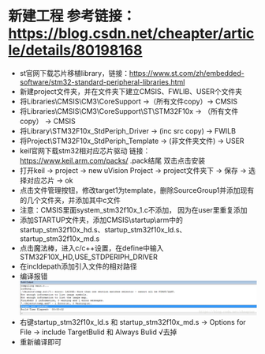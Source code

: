 # 新建工程 参考链接：https://blog.csdn.net/cheapter/article/details/80198168
* st官网下载芯片移植library，链接：https://www.st.com/zh/embedded-software/stm32-standard-peripheral-libraries.html
* 新建project文件夹，并在文件夹下建立CMSIS、FWLIB、USER个文件夹
* 将Libraries\CMSIS\CM3\CoreSupport ->（所有文件copy）-> CMSIS
* 将Libraries\CMSIS\CM3\CoreSupport\ST\STM32F10x -> （所有文件copy） -> CMSIS
* 将Library\STM32F10x_StdPeriph_Driver -> (inc src copy) -> FWILB
* 将Project\STM32F10x_StdPeriph_Template -> (非文件夹文件) -> USER
* keil官网下载stm32相对应芯片驱动 链接：https://www.keil.arm.com/packs/  .pack结尾 双击点击安装
* 打开keil -> project -> new uVision Project -> project文件夹下 -> 保存 -> 选择对应芯片 -> ok
* 点击文件管理按钮，修改target1为template，删除SourceGroup1并添加现有的几个文件夹，并添加其中c文件
* 注意：CMSIS里面system_stm32f10x_1.c不添加， 因为在user里重复添加
* 添加STARTUP文件夹，添加CMSIS\startup\arm中的startup_stm32f10x_hd.s、startup_stm32f10x_ld.s、startup_stm32f10x_md.s
* 点击魔法棒，进入c/c++设置，在define中输入STM32F10X_HD,USE_STDPERIPH_DRIVER
* 在incldepath添加引入文件的相对路径
* 编译报错 ![img.png](img.png)
* 右键startup_stm32f10x_ld.s 和 startup_stm32f10x_md.s -> Options for File -> include TargetBulid 和 Always Bulid √去掉
* 重新编译即可
